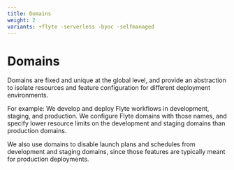 ```yaml
---
title: Domains
weight: 2
variants: +flyte -serverless -byoc -selfmanaged
---
```


# Domains
Domains are fixed and unique at the global level, and provide an abstraction to isolate resources and feature configuration for different deployment environments.

For example: We develop and deploy Flyte workflows in development, staging, and production. We configure Flyte domains with those names, and specify lower resource limits on the development and staging domains than production domains.

We also use domains to disable launch plans and schedules from development and staging domains, since those features are typically meant for production deployments.